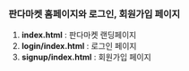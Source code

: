 ### 판다마켓 홈페이지와 로그인, 회원가입 페이지
1. **index.html** : 판다마켓 랜딩페이지
2. **login/index.html** : 로그인 페이지
3. **signup/index.html** : 회원가입 페이지